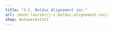 ```yaml
---
title: "J.C. Bolduc Alignement inc."
url: /mont-laurier/j-c-bolduc-alignement-inc/
shop: Autowerkstatt
---
```

